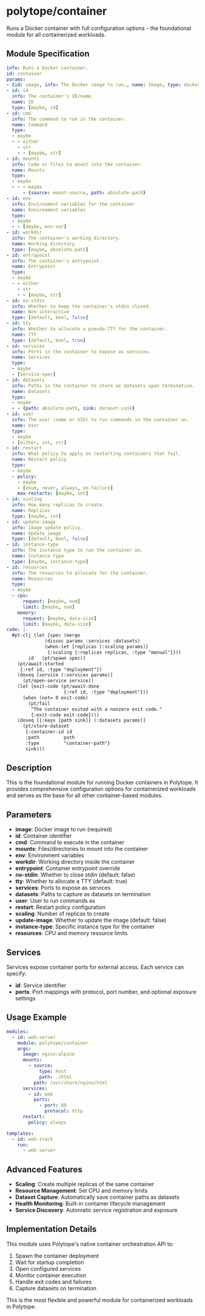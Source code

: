 # polytope/container

Runs a Docker container with full configuration options - the foundational module for all containerized workloads.

## Module Specification

```yml
info: Runs a Docker container.
id: container
params:
- {id: image, info: The Docker image to run., name: Image, type: docker-image}
- id: id
  info: The container's ID/name.
  name: ID
  type: [maybe, id]
- id: cmd
  info: The command to run in the container.
  name: Command
  type:
  - maybe
  - - either
    - str
    - - [maybe, str]
- id: mounts
  info: Code or files to mount into the container.
  name: Mounts
  type:
  - maybe
  - - - maybe
      - {source: mount-source, path: absolute-path}
- id: env
  info: Environment variables for the container.
  name: Environment variables
  type:
  - maybe
  - - [maybe, env-var]
- id: workdir
  info: The container's working directory.
  name: Working directory
  type: [maybe, absolute-path]
- id: entrypoint
  info: The container's entrypoint.
  name: Entrypoint
  type:
  - maybe
  - - either
    - str
    - - [maybe, str]
- id: no-stdin
  info: Whether to keep the container's stdin closed.
  name: Non-interactive
  type: [default, bool, false]
- id: tty
  info: Whether to allocate a pseudo-TTY for the container.
  name: TTY
  type: [default, bool, true]
- id: services
  info: Ports in the container to expose as services.
  name: Services
  type:
  - maybe
  - [service-spec]
- id: datasets
  info: Paths in the container to store as datasets upon termination.
  name: Datasets
  type:
  - maybe
  - - {path: absolute-path, sink: dataset-sink}
- id: user
  info: The user (name or UID) to run commands in the container as.
  name: User
  type:
  - maybe
  - [either, int, str]
- id: restart
  info: What policy to apply on restarting containers that fail.
  name: Restart policy
  type:
  - maybe
  - policy:
    - maybe
    - [enum, never, always, on-failure]
    max-restarts: [maybe, int]
- id: scaling
  info: How many replicas to create.
  name: Replicas
  type: [maybe, int]
- id: update-image
  info: Image update policy.
  name: Update image
  type: [default, bool, false]
- id: instance-type
  info: The instance type to run the container on.
  name: Instance type
  type: [maybe, instance-type]
- id: resources
  info: The resources to allocate for the container.
  name: Resources
  type:
  - maybe
  - cpu:
      request: [maybe, num]
      limit: [maybe, num]
    memory:
      request: [maybe, data-size]
      limit: [maybe, data-size]
code: |-
  #pt-clj (let [spec (merge
              (dissoc params :services :datasets)
              (when-let [replicas (:scaling params)]
               {:scaling {:replicas replicas, :type "manual"}}))
        id   (pt/spawn spec)]
    (pt/await-started
     {:ref id, :type "deployment"})
    (doseq [service (:services params)]
      (pt/open-service service))
    (let [exit-code (pt/await-done
                     {:ref id, :type "deployment"})]
      (when (not= 0 exit-code)
        (pt/fail
         "The container exited with a nonzero exit code."
         {:exit-code exit-code})))
    (doseq [{:keys [path sink]} (:datasets params)]
      (pt/store-dataset
       {:container-id id
       :path         path
       :type         "container-path"}
       sink)))
```

## Description

This is the foundational module for running Docker containers in Polytope. It provides comprehensive configuration options for containerized workloads and serves as the base for all other container-based modules.

## Parameters

- **image**: Docker image to run (required)
- **id**: Container identifier
- **cmd**: Command to execute in the container
- **mounts**: Files/directories to mount into the container
- **env**: Environment variables
- **workdir**: Working directory inside the container
- **entrypoint**: Container entrypoint override
- **no-stdin**: Whether to close stdin (default: false)
- **tty**: Whether to allocate a TTY (default: true)
- **services**: Ports to expose as services
- **datasets**: Paths to capture as datasets on termination
- **user**: User to run commands as
- **restart**: Restart policy configuration
- **scaling**: Number of replicas to create
- **update-image**: Whether to update the image (default: false)
- **instance-type**: Specific instance type for the container
- **resources**: CPU and memory resource limits

## Services

Services expose container ports for external access. Each service can specify:
- **id**: Service identifier
- **ports**: Port mappings with protocol, port number, and optional exposure settings

## Usage Example

```yaml
modules:
  - id: web-server
    module: polytope/container
    args:
      image: nginx:alpine
      mounts:
        - source:
            type: host
            path: ./html
          path: /usr/share/nginx/html
      services:
        - id: web
          ports:
            - port: 80
              protocol: http
      restart:
        policy: always

templates:
  - id: web-stack
    run:
      - web-server
```

## Advanced Features

- **Scaling**: Create multiple replicas of the same container
- **Resource Management**: Set CPU and memory limits
- **Dataset Capture**: Automatically save container paths as datasets
- **Health Monitoring**: Built-in container lifecycle management
- **Service Discovery**: Automatic service registration and exposure

## Implementation Details

This module uses Polytope's native container orchestration API to:
1. Spawn the container deployment
2. Wait for startup completion
3. Open configured services
4. Monitor container execution
5. Handle exit codes and failures
6. Capture datasets on termination

This is the most flexible and powerful module for containerized workloads in Polytope.
